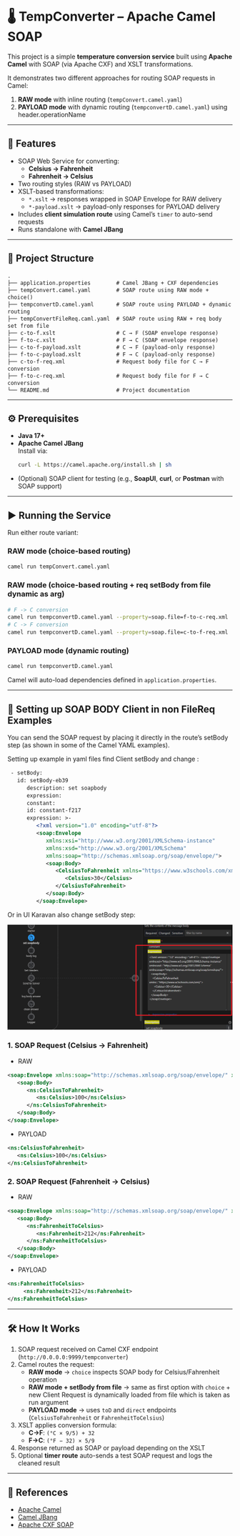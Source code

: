 # 🌡️ TempConverter – Apache Camel SOAP 

This project is a simple **temperature conversion service** built using **Apache Camel** with SOAP (via Apache CXF) and XSLT transformations.  

It demonstrates two different approaches for routing SOAP requests in Camel:
1. **RAW mode** with inline routing (`tempConvert.camel.yaml`)  
2. **PAYLOAD mode** with dynamic routing (`tempconvertD.camel.yaml`) using header.operationName

---

## 🚀 Features
- SOAP Web Service for converting:
  - **Celsius → Fahrenheit**
  - **Fahrenheit → Celsius**
- Two routing styles (RAW vs PAYLOAD)
- XSLT-based transformations:
  - `*.xslt` → responses wrapped in SOAP Envelope for RAW delivery
  - `*-payload.xslt` → payload-only responses for PAYLOAD delivery
- Includes **client simulation route** using Camel’s `timer` to auto-send requests
- Runs standalone with **Camel JBang**

---

## 📂 Project Structure
```
.
├── application.properties        # Camel JBang + CXF dependencies
├── tempConvert.camel.yaml        # SOAP route using RAW mode + choice()
├── tempconvertD.camel.yaml       # SOAP route using PAYLOAD + dynamic routing
├── tempConvertFileReq.caml.yaml  # SOAP route using RAW + req body set from file
├── c-to-f.xslt                   # C → F (SOAP envelope response)
├── f-to-c.xslt                   # F → C (SOAP envelope response)
├── c-to-f-payload.xslt           # C → F (payload-only response)
├── f-to-c-payload.xslt           # F → C (payload-only response)
├── c-to-f-req.xml                # Request body file for C → F conversion
├── f-to-c-req.xml                # Request body file for F → C conversion
└── README.md                     # Project documentation
```

---

## ⚙️ Prerequisites
- **Java 17+**
- **Apache Camel JBang**  
  Install via:
  ```bash
  curl -L https://camel.apache.org/install.sh | sh
  ```
- (Optional) SOAP client for testing (e.g., **SoapUI**, **curl**, or **Postman** with SOAP support)

---

## ▶️ Running the Service
Run either route variant:

### RAW mode (choice-based routing)
```bash
camel run tempConvert.camel.yaml
```

### RAW mode (choice-based routing + req setBody from file dynamic as arg)
```bash
# F -> C conversion
camel run tempconvertD.camel.yaml --property=soap.file=f-to-c-req.xml
# C -> F conversion
camel run tempconvertD.camel.yaml --property=soap.file=c-to-f-req.xml
```


### PAYLOAD mode (dynamic routing)
```bash
camel run tempconvertD.camel.yaml
```

Camel will auto-load dependencies defined in `application.properties`.

---

## 🧪 Setting up SOAP BODY Client in non FileReq Examples

You can send the SOAP request by placing it directly in the route’s setBody step (as shown in some of the Camel YAML examples).

Setting up example in yaml files find Client setBody and change : 

```xml
 - setBody:
   id: setBody-eb39
      description: set soapbody
      expression:
      constant:
      id: constant-f217
      expression: >-
         <?xml version="1.0" encoding="utf-8"?> 
         <soap:Envelope
            xmlns:xsi="http://www.w3.org/2001/XMLSchema-instance"
            xmlns:xsd="http://www.w3.org/2001/XMLSchema"
            xmlns:soap="http://schemas.xmlsoap.org/soap/envelope/">
            <soap:Body>
               <CelsiusToFahrenheit xmlns="https://www.w3schools.com/xml/">
                  <Celsius>30</Celsius>
               </CelsiusToFahrenheit>
            </soap:Body>
         </soap:Envelope>
```

Or in UI Karavan also change setBody step: 

![Alt text](images/examplePic.png)


### 1. SOAP Request (Celsius → Fahrenheit)

- RAW

```xml
<soap:Envelope xmlns:soap="http://schemas.xmlsoap.org/soap/envelope/" xmlns:ns="https://www.w3schools.com/xml/">
   <soap:Body>
      <ns:CelsiusToFahrenheit>
         <ns:Celsius>100</ns:Celsius>
      </ns:CelsiusToFahrenheit>
   </soap:Body>
</soap:Envelope>
```

- PAYLOAD

```xml
<ns:CelsiusToFahrenheit>
   <ns:Celsius>100</ns:Celsius>
</ns:CelsiusToFahrenheit>
```


### 2. SOAP Request (Fahrenheit → Celsius) 

- RAW

```xml
<soap:Envelope xmlns:soap="http://schemas.xmlsoap.org/soap/envelope/" xmlns:ns="https://www.w3schools.com/xml/">
   <soap:Body>
      <ns:FahrenheitToCelsius>
         <ns:Fahrenheit>212</ns:Fahrenheit>
      </ns:FahrenheitToCelsius>
   </soap:Body>
</soap:Envelope>
```
- PAYLOAD

```xml
<ns:FahrenheitToCelsius>
     <ns:Fahrenheit>212</ns:Fahrenheit>
</ns:FahrenheitToCelsius>
```

---

## 🛠️ How It Works
1. SOAP request received on Camel CXF endpoint (`http://0.0.0.0:9999/tempconverter`)  
2. Camel routes the request:
   - **RAW mode** → `choice` inspects SOAP body for Celsius/Fahrenheit operation  
    - **RAW mode + setBody from file** → same as first option with `choice` + new Client Request is dynamically loaded from file which is taken as run argument 
   - **PAYLOAD mode** → uses `toD` and `direct` endpoints (`CelsiusToFahrenheit` or `FahrenheitToCelsius`)  
3. XSLT applies conversion formula:
   - **C→F**: `(°C × 9/5) + 32`  
   - **F→C**: `(°F − 32) × 5/9`  
4. Response returned as SOAP or payload depending on the XSLT  
5. Optional **timer route** auto-sends a test SOAP request and logs the cleaned result

---

## 📖 References
- [Apache Camel](https://camel.apache.org/)
- [Camel JBang](https://camel.apache.org/manual/camel-jbang.html)
- [Apache CXF SOAP](https://cxf.apache.org/)
